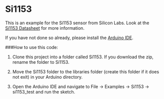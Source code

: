 # Si1153

This is an example for the Si1153 sensor from Silicon Labs. Look at the [Si1153 Datasheet](https://www.silabs.com/Support%20Documents/TechnicalDocs/Si1153.pdf) for more information.

If you have not done so already, please install the [Arduino IDE](https://www.arduino.cc/en/Main/Software).

###How to use this code:
  
1. Clone this project into a folder called Si1153. If you download the zip, rename the folder to Si1153. 

2. Move the Si1153 folder to the libraries folder (create this folder if it does not exit) in your Arduino directory.

3. Open the Arduino IDE and navigate to File -> Examples -> Si1153 -> si1153_test and run the sketch.
